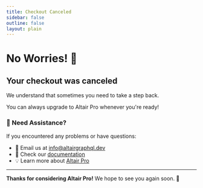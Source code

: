 ```yaml
---
title: Checkout Canceled
sidebar: false
outline: false
layout: plain
---
```


# No Worries! 👋

## Your checkout was canceled

We understand that sometimes you need to take a step back.

You can always upgrade to Altair Pro whenever you're ready!

### 💬 Need Assistance?

If you encountered any problems or have questions:

- 📧 Email us at [info@altairgraphql.dev](mailto:info@altairgraphql.dev)
- 📖 Check our [documentation](/docs/)
- 💡 Learn more about [Altair Pro](/docs/cloud/)

---

**Thanks for considering Altair Pro!** We hope to see you again soon. 🚀
